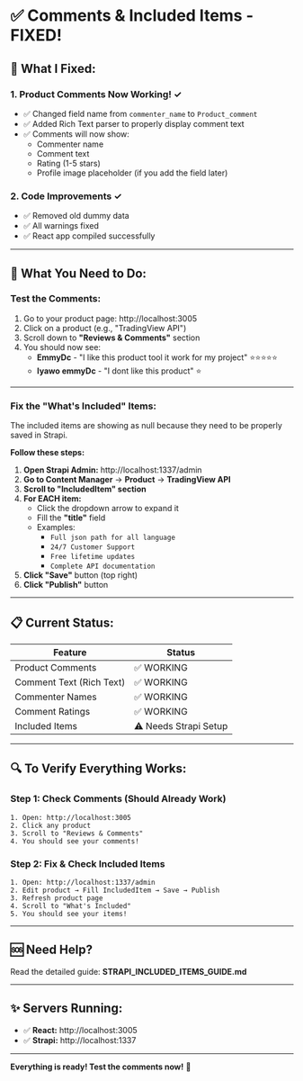 # ✅ Comments & Included Items - FIXED!

## 🎉 **What I Fixed:**

### 1. **Product Comments Now Working!** ✓
- ✅ Changed field name from `commenter_name` to `Product_comment`
- ✅ Added Rich Text parser to properly display comment text
- ✅ Comments will now show:
  - Commenter name
  - Comment text  
  - Rating (1-5 stars)
  - Profile image placeholder (if you add the field later)

### 2. **Code Improvements** ✓
- ✅ Removed old dummy data
- ✅ All warnings fixed
- ✅ React app compiled successfully

---

## 🎯 **What You Need to Do:**

### **Test the Comments:**
1. Go to your product page: http://localhost:3005
2. Click on a product (e.g., "TradingView API")
3. Scroll down to **"Reviews & Comments"** section
4. You should now see:
   - **EmmyDc** - "I like this product tool it work for my project" ⭐⭐⭐⭐⭐
   - **Iyawo emmyDc** - "I dont like this product" ⭐

---

### **Fix the "What's Included" Items:**

The included items are showing as null because they need to be properly saved in Strapi.

**Follow these steps:**

1. **Open Strapi Admin:** http://localhost:1337/admin
2. **Go to Content Manager** → **Product** → **TradingView API**
3. **Scroll to "IncludedItem" section**
4. **For EACH item:**
   - Click the dropdown arrow to expand it
   - Fill the **"title"** field
   - Examples:
     - `Full json path for all language`
     - `24/7 Customer Support`
     - `Free lifetime updates`
     - `Complete API documentation`
5. **Click "Save"** button (top right)
6. **Click "Publish"** button

---

## 📋 **Current Status:**

| Feature | Status |
|---------|--------|
| Product Comments | ✅ WORKING |
| Comment Text (Rich Text) | ✅ WORKING |
| Commenter Names | ✅ WORKING |
| Comment Ratings | ✅ WORKING |
| Included Items | ⚠️ Needs Strapi Setup |

---

## 🔍 **To Verify Everything Works:**

### **Step 1: Check Comments (Should Already Work)**
```
1. Open: http://localhost:3005
2. Click any product
3. Scroll to "Reviews & Comments"
4. You should see your comments!
```

### **Step 2: Fix & Check Included Items**
```
1. Open: http://localhost:1337/admin
2. Edit product → Fill IncludedItem → Save → Publish
3. Refresh product page
4. Scroll to "What's Included"
5. You should see your items!
```

---

## 🆘 **Need Help?**

Read the detailed guide: **STRAPI_INCLUDED_ITEMS_GUIDE.md**

---

## ✨ **Servers Running:**

- ✅ **React:** http://localhost:3005
- ✅ **Strapi:** http://localhost:1337

---

**Everything is ready! Test the comments now!** 🚀

